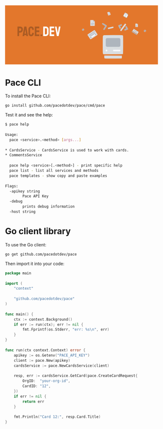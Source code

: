 
![](pace.dev-banner.jpg)

# Pace CLI

To install the Pace CLI:

```bash
go install github.com/pacedotdev/pace/cmd/pace
```

Test it and see the help:

```bash
$ pace help

Usage:
  pace <service>.<method> [args...]

* CardsService - CardsService is used to work with cards.
* CommentsService

  pace help <service>[.<method>] - print specific help
  pace list - list all services and methods
  pace templates - show copy and paste examples

Flags:
  -apikey string
        Pace API Key
  -debug
        prints debug information
  -host string

```

# Go client library

To use the Go client:

```bash
go get github.com/pacedotdev/pace
```

Then import it into your code:

```go
package main

import (
	"context"
	
	"github.com/pacedotdev/pace"
)

func main() {
	ctx := context.Background()
	if err := run(ctx); err != nil {
		fmt.Fprintf(os.Stderr, "err: %s\n", err)
	}
}

func run(ctx context.Context) error {
	apikey := os.Getenv("PACE_API_KEY")
	client := pace.New(apikey)
	cardsService := pace.NewCardsService(client)
	
	resp, err := cardsService.GetCard(pace.CreateCardRequest{
		OrgID:  "your-org-id",
		CardID: "12",
	})
	if err != nil {
		return err
	}

	fmt.Println("Card 12:", resp.Card.Title)
}
```
